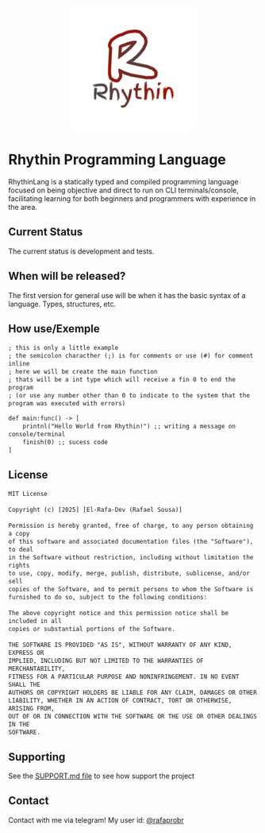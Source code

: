 <div style="margin: auto;">
    <div>
    <img src="./gitsrc/rhythin_logo.png" alt="Rhythin Logo" style="display: block; margin-left: auto; margin-right:auto; width: 50%; height: 50%;">
    </div>
    <a href=""> </a>
</div>

# Rhythin Programming Language
RhythinLang is a statically typed and compiled programming language focused on being objective and direct to run on CLI terminals/console, facilitating learning for both beginners and programmers with experience in the area.

## Current Status

The current status is development and tests.

## When will be released?

The first version for general use will be when it has the basic syntax of a language. Types, structures, etc.



## How use/Exemple
```
; this is only a little example
; the semicolon characther (;) is for comments or use (#) for comment inline
; here we will be create the main function 
; thats will be a int type which will receive a fin 0 to end the program
; (or use any number other than 0 to indicate to the system that the program was executed with errors)
```
```
def main:func() -> [
    printnl("Hello World from Rhythin!") ;; writing a message on console/terminal
    finish(0) ;; sucess code
]
```

## License

```
MIT License

Copyright (c) [2025] [El-Rafa-Dev (Rafael Sousa)]

Permission is hereby granted, free of charge, to any person obtaining a copy
of this software and associated documentation files (the "Software"), to deal
in the Software without restriction, including without limitation the rights
to use, copy, modify, merge, publish, distribute, sublicense, and/or sell
copies of the Software, and to permit persons to whom the Software is
furnished to do so, subject to the following conditions:

The above copyright notice and this permission notice shall be included in all
copies or substantial portions of the Software.

THE SOFTWARE IS PROVIDED "AS IS", WITHOUT WARRANTY OF ANY KIND, EXPRESS OR
IMPLIED, INCLUDING BUT NOT LIMITED TO THE WARRANTIES OF MERCHANTABILITY,
FITNESS FOR A PARTICULAR PURPOSE AND NONINFRINGEMENT. IN NO EVENT SHALL THE
AUTHORS OR COPYRIGHT HOLDERS BE LIABLE FOR ANY CLAIM, DAMAGES OR OTHER
LIABILITY, WHETHER IN AN ACTION OF CONTRACT, TORT OR OTHERWISE, ARISING FROM,
OUT OF OR IN CONNECTION WITH THE SOFTWARE OR THE USE OR OTHER DEALINGS IN THE
SOFTWARE.
```
## Supporting
See the [SUPPORT.md file](./SUPPORT.md) to see how support the project

## Contact
Contact with me via telegram! My user id: [@rafaprobr](https://t.me/rafaprobr)
